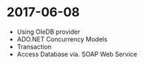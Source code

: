 # 2017-06-08
- Using OleDB provider
- ADO.NET Concurrency Models
- Transaction
- Access Database via. SOAP Web Service
